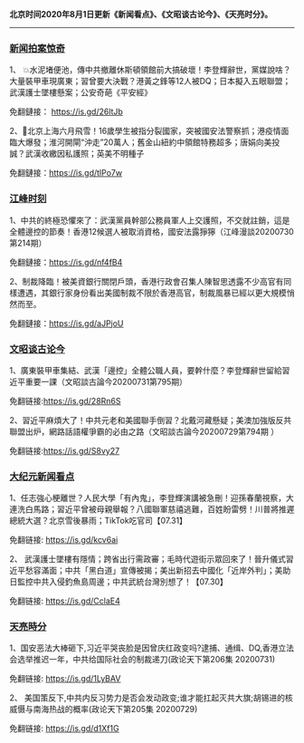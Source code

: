 **北京时间2020年8月1日更新《新闻看点》、《文昭谈古论今》、《天亮时分》。**

***

### [新闻拍案惊奇](https://www.youtube.com/c/%E5%A4%A7%E5%AE%87%E6%8B%8D%E6%A1%88%E9%A9%9A%E5%A5%87DayuShow/videos)

1、 💥水泥堵便池，傳中共撤離休斯頓領館前大搞破壞！李登輝辭世，黨媒說啥？大量裝甲車現廣東；習曾要大決戰？港黃之鋒等12人被DQ；日本擬入五眼聯盟；武漢護士墜樓懸案；公安奇葩《平安經》 

 免翻鏈接： https://is.gd/26ltJb

2、💢北京上海六月飛雪！16歲學生被指分裂國家，突被國安法警察抓；港疫情面臨大爆發；淮河開閘“沖走”20萬人；舊金山紐約中領館特務超多；唐娟向美投誠？武漢收繳因私護照；英美不明種子

免翻鏈接：https://is.gd/tlPo7w


### [江峰时刻](https://www.youtube.com/c/%E6%B1%9F%E5%B3%B0%E6%97%B6%E5%88%BB/videos)

1、中共的終極恐懼來了：武漢黨員幹部公務員軍人上交護照，不交就註銷，這是全體邊控的節奏！香港12候選人被取消資格，國安法露猙獰（江峰漫談20200730第214期）

免翻鏈接：https://is.gd/nf4fB4

2、制裁降臨！被美資銀行關閉戶頭，香港行政會召集人陳智思透露不少高官有同樣遭遇，其銀行家身份看出美國制裁不限於香港高官，制裁風暴已經以更大規模悄然而至。

免翻鏈接：https://is.gd/aJPjoU


### [文昭谈古论今](https://www.youtube.com/channel/UCtAIPjABiQD3qjlEl1T5VpA/videos)

1、廣東裝甲車集結、武漢「邊控」全體公職人員，要幹什麼？李登輝辭世留給習近平重要一課（文昭談古論今20200731第795期）

免翻链接:https://is.gd/28Rn6S

2、習近平麻煩大了！中共元老和美國聯手倒習？北戴河藏懸疑；美澳加強版反共聯盟出炉，網路話語權爭霸的必由之路（文昭談古論今20200729第794期 ）

免翻链接:https://is.gd/S8vy27

### [大纪元新闻看点](https://www.youtube.com/c/%E5%A4%A7%E7%B4%80%E5%85%83-%E6%96%B0%E8%81%9E%E7%9C%8B%E9%BB%9E/videos)

1、任志強心梗離世？人民大學「有內鬼」，李登輝演講被急刪！迎孫春蘭視察，大連洗白馬路；習近平曾被母親舉報？八國聯軍慈禧逃難，百姓盼雷劈！川普將推遲總統大選？北京雪後暴雨；TikTok吃官司【07.31】

免翻链接: https://is.gd/kcv6ai

2、 武漢護士墜樓有隱情；跨省出行需政審；毛時代遊街示眾回來了！晉升儀式習近平愁容滿面；中共「黑白道」宣傳被揭；美出新招去中國化「近岸外判」；美助日監控中共入侵釣魚島周邊；中共武統台灣別想了！【07.30】 

免翻链接: https://is.gd/CclaE4


### [天亮時分](https://www.youtube.com/channel/UCjvjNeHndz4PGs9JXhzdHqw/videos)

1、国安恶法大棒砸下,习近平哭丧脸是因曾庆红政变吗?逮捕、通缉、DQ,香港立法会选举推迟一年，中共给国际社会的制裁递刀(政论天下第206集 20200731)

免翻链接: https://is.gd/1LyBAV

2、 美国策反下,中共内反习势力是否会发动政变;谁才能扛起灭共大旗;胡锡进的核威慑与南海热战的概率(政论天下第205集 20200729) 

免翻链接: https://is.gd/d1Xf1G

